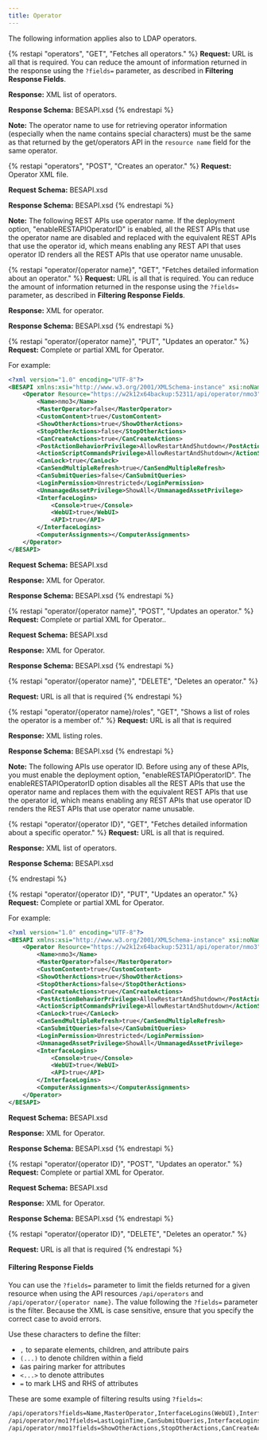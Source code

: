 ```yaml
---
title: Operator
---
```

The following information applies also to LDAP operators.


{% restapi "operators", "GET", "Fetches all operators." %}
**Request:** URL is all that is required. You can reduce the amount of information returned in the response using the ```?fields=``` parameter, as described in **Filtering Response Fields**.

**Response:** XML list of operators.

**Response Schema:** BESAPI.xsd
{% endrestapi %}

**Note:**
The operator name to use for retrieving operator information (especially when the name contains special characters) must be the same as that returned by the get/operators API in the `resource name` field for the same operator.

{% restapi "operators", "POST", "Creates an operator." %}
**Request:** Operator XML file.

**Request Schema:** BESAPI.xsd

**Response Schema:** BESAPI.xsd
{% endrestapi %}

**Note:**
The following REST APIs use operator name.
If the deployment option, "enableRESTAPIOperatorID" is enabled, all the REST APIs that use the operator name are disabled and replaced with the equivalent REST APIs that use the operator id, which means enabling any REST API that uses operator ID renders all the REST APIs that use operator name unusable.

{% restapi "operator/{operator name}", "GET", "Fetches detailed information about an operator." %}
**Request:** URL is all that is required. You can reduce the amount of information returned in the response using the ```?fields=``` parameter, as described in **Filtering Response Fields**.

**Response:** XML for operator.

**Response Schema:** BESAPI.xsd
{% endrestapi %}


{% restapi "operator/{operator name}", "PUT", "Updates an operator." %}
**Request:** Complete or partial XML for Operator.

For example:

```xml
<?xml version="1.0" encoding="UTF-8"?>
<BESAPI xmlns:xsi="http://www.w3.org/2001/XMLSchema-instance" xsi:noNamespaceSchemaLocation="BESAPI.xsd">
	<Operator Resource="https://w2k12x64backup:52311/api/operator/nmo3">
		<Name>nmo3</Name>
		<MasterOperator>false</MasterOperator>
		<CustomContent>true</CustomContent>
		<ShowOtherActions>true</ShowOtherActions>
		<StopOtherActions>false</StopOtherActions>
		<CanCreateActions>true</CanCreateActions>
		<PostActionBehaviorPrivilege>AllowRestartAndShutdown</PostActionBehaviorPrivilege>
		<ActionScriptCommandsPrivilege>AllowRestartAndShutdown</ActionScriptCommandsPrivilege>
		<CanLock>true</CanLock>
		<CanSendMultipleRefresh>true</CanSendMultipleRefresh>
		<CanSubmitQueries>false</CanSubmitQueries>
		<LoginPermission>Unrestricted</LoginPermission>
		<UnmanagedAssetPrivilege>ShowAll</UnmanagedAssetPrivilege>
		<InterfaceLogins>
			<Console>true</Console>
			<WebUI>true</WebUI>
			<API>true</API>
		</InterfaceLogins>
		<ComputerAssignments></ComputerAssignments>
	</Operator>
</BESAPI>
```

**Request Schema:** BESAPI.xsd

**Response:** XML for Operator.

**Response Schema:** BESAPI.xsd
{% endrestapi %}

{% restapi "operator/{operator name}", "POST", "Updates an operator." %}
**Request:** Complete or partial XML for Operator..

**Request Schema:** BESAPI.xsd

**Response:** XML for Operator.

**Response Schema:** BESAPI.xsd
{% endrestapi %}

{% restapi "operator/{operator name}", "DELETE", "Deletes an operator." %}

**Request:** URL is all that is required
{% endrestapi %}

{% restapi "operator/{operator name}/roles", "GET", "Shows a list of roles the operator is a member of." %}
**Request:** URL is all that is required

**Response:** XML listing roles.

**Response Schema:** BESAPI.xsd
{% endrestapi %}

**Note:**
The following APIs use operator ID. Before using any of these APIs, you must enable the deployment option, "enableRESTAPIOperatorID". The enableRESTAPIOperatorID option disables all the REST APIs that use the operator name and replaces them with the equivalent REST APIs that use the operator id, which means enabling any REST APIs that use operator ID renders the REST APIs that use operator name unusable.


{% restapi "operator/{operator ID}", "GET", "Fetches detailed information about a specific operator." %}
**Request:** URL is all that is required. 

**Response:** XML list of operators.

**Response Schema:** BESAPI.xsd

{% endrestapi %}

{% restapi "operator/{operator ID}", "PUT", "Updates an operator." %}
**Request:** Complete or partial XML for Operator.

For example:

```xml
<?xml version="1.0" encoding="UTF-8"?>
<BESAPI xmlns:xsi="http://www.w3.org/2001/XMLSchema-instance" xsi:noNamespaceSchemaLocation="BESAPI.xsd">
	<Operator Resource="https://w2k12x64backup:52311/api/operator/nmo3">
		<Name>nmo3</Name>
		<MasterOperator>false</MasterOperator>
		<CustomContent>true</CustomContent>
		<ShowOtherActions>true</ShowOtherActions>
		<StopOtherActions>false</StopOtherActions>
		<CanCreateActions>true</CanCreateActions>
		<PostActionBehaviorPrivilege>AllowRestartAndShutdown</PostActionBehaviorPrivilege>
		<ActionScriptCommandsPrivilege>AllowRestartAndShutdown</ActionScriptCommandsPrivilege>
		<CanLock>true</CanLock>
		<CanSendMultipleRefresh>true</CanSendMultipleRefresh>
		<CanSubmitQueries>false</CanSubmitQueries>
		<LoginPermission>Unrestricted</LoginPermission>
		<UnmanagedAssetPrivilege>ShowAll</UnmanagedAssetPrivilege>
		<InterfaceLogins>
			<Console>true</Console>
			<WebUI>true</WebUI>
			<API>true</API>
		</InterfaceLogins>
		<ComputerAssignments></ComputerAssignments>
	</Operator>
</BESAPI>
```

**Request Schema:** BESAPI.xsd

**Response:** XML for Operator.

**Response Schema:** BESAPI.xsd
{% endrestapi %}

{% restapi "operator/{operator ID}", "POST", "Updates an operator." %}
**Request:** Complete or partial XML for Operator.

**Request Schema:** BESAPI.xsd

**Response:** XML for Operator.

**Response Schema:** BESAPI.xsd
{% endrestapi %}

{% restapi "operator/{operator ID}", "DELETE", "Deletes an operator." %}

**Request:** URL is all that is required
{% endrestapi %}


#### Filtering Response Fields
You can use the ```?fields=``` parameter to limit the fields returned for a given resource when using the API resources ```/api/operators``` and ```/api/operator/{operator name}```.
The value following the ```?fields=``` parameter is the filter. Because the XML is case sensitive, ensure that you specify the correct case to avoid errors. 

Use these characters to define the filter:
- ```,``` to separate elements, children, and attribute pairs
- ```(...)``` to denote children within a field
- ```&```as pairing marker for attributes
- ```<...>``` to denote attributes
- ```=``` to mark LHS and RHS of attributes

These are some example of filtering results using ```?fields=```:

```xml
/api/operators?fields=Name,MasterOperator,InterfaceLogins(WebUI),InterfaceLogins(Applications)
/api/operator/mo1?fields=LastLoginTime,CanSubmitQueries,InterfaceLogins(API,Console)
/api/operator/nmo1?fields=ShowOtherActions,StopOtherActions,CanCreateActions,LoginPermission,Name
```
